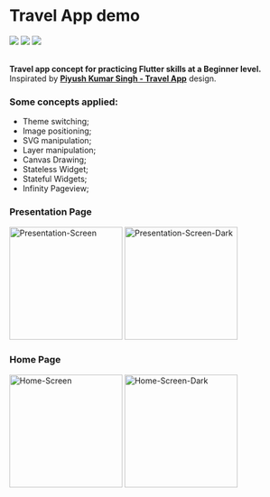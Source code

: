 
  
    
# Travel App demo 
<p>
<img src="https://img.shields.io/github/last-commit/lucasvillaverde/travel-app-demo-flutter?style=flat-square" />     
<img src="https://img.shields.io/badge/Developed%20by-Lucas%20Villa%20Verde-green?style=flat-square" />
<img src="https://img.shields.io/github/stars/lucasvillaverde/travel-app-demo-flutter?style=flat-square" />
</p>
<br/>  
<b>Travel app concept for practicing Flutter skills at a Beginner level.</b>  
<br />  
Inspirated by <a href="https://dribbble.com/shots/10859439-Travel-App-Free"><b>Piyush Kumar Singh - Travel App</b></a> design.
    
### Some concepts applied:  
- Theme switching;  
- Image positioning;  
- SVG manipulation;  
- Layer manipulation;  
- Canvas Drawing;    
- Stateless Widget;    
- Stateful Widgets;    
- Infinity Pageview;    
    
### Presentation Page 
<p><img src="https://i.ibb.co/stz2cfz/Presentation-Screen.jpg" alt="Presentation-Screen" width="200" border="0" />    
<img src="https://i.ibb.co/HKwvjv9/Presentation-Screen-Dark.jpg" alt="Presentation-Screen-Dark" border="0" width="200" /></p>
    
### Home Page 
<p><img src="https://i.ibb.co/M5Tz7q8/Home-Screen.jpg" width="200" alt="Home-Screen" border="0" />  
<img src="https://i.ibb.co/5KKB6mC/Home-Screen-Dark.jpg" alt="Home-Screen-Dark" border="0" width="200" /></p>